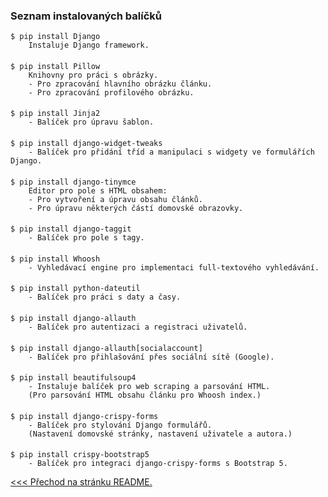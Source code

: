### Seznam instalovaných balíčků

    $ pip install Django
        Instaluje Django framework.

####
    $ pip install Pillow
        Knihovny pro práci s obrázky.
        - Pro zpracování hlavního obrázku článku.
        - Pro zpracování profilového obrázku.

####  
    $ pip install Jinja2
        - Balíček pro úpravu šablon.

####
    $ pip install django-widget-tweaks
        - Balíček pro přidání tříd a manipulaci s widgety ve formulářích Django.

####
    $ pip install django-tinymce
        Editor pro pole s HTML obsahem:
        - Pro vytvoření a úpravu obsahu článků.
        - Pro úpravu některých částí domovské obrazovky.

####
    $ pip install django-taggit
        - Balíček pro pole s tagy.

####
    $ pip install Whoosh
        - Vyhledávací engine pro implementaci full-textového vyhledávání.

####
    $ pip install python-dateutil
        - Balíček pro práci s daty a časy.

####
    $ pip install django-allauth
        - Balíček pro autentizaci a registraci uživatelů.

####
    $ pip install django-allauth[socialaccount]
        - Balíček pro přihlašování přes sociální sítě (Google).

####
    $ pip install beautifulsoup4
        - Instaluje balíček pro web scraping a parsování HTML. 
        (Pro parsování HTML obsahu článku pro Whoosh index.)

####
    $ pip install django-crispy-forms
        - Balíček pro stylování Django formulářů. 
        (Nastavení domovské stránky, nastavení uživatele a autora.)

####
    $ pip install crispy-bootstrap5
        - Balíček pro integraci django-crispy-forms s Bootstrap 5.

[<<< Přechod na stránku README.](README.md)